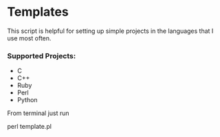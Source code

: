 Templates
=========

This script is helpful for setting up simple projects
in the languages that I use most often.


### Supported Projects:
- C
- C++
- Ruby
- Perl
- Python

From terminal just run

  perl template.pl
